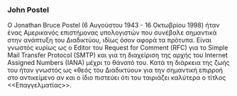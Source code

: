 ### John Postel

Ο Jonathan Bruce Postel (6 Αυγούστου 1943 - 16 Οκτωβρίου 1998) ήταν ένας Αμερικανός επιστήμονας υπολογιστών που συνέβαλε σημαντικά στην ανάπτυξη του Διαδικτύου, ιδίως όσον αφορά τα πρότυπα. Είναι γνωστός κυρίως ως ο Editor του Request for Comment (RFC) για το Simple Mail Transfer Protocol (SMTP) και για τη διαχείριση της αρχής του Internet Assigned Numbers (IANA) μέχρι το θάνατό του. Κατά τη διάρκεια της ζωής του ήταν γνωστός ως «θεός του Διαδικτύου» για την σημαντική επιρροή στο αντικείμενο αν και ο ίδιο πιστεύει ότι του ταιριάζει καλύτερα ο τίτλος <<Επαγγελματίας>>.
